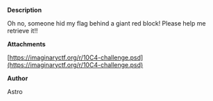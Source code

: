 **Description**

Oh no, someone hid my flag behind a giant red block! Please help me retrieve it!!

**Attachments**

[https://imaginaryctf.org/r/10C4-challenge.psd](https://imaginaryctf.org/r/10C4-challenge.psd)

**Author**

Astro